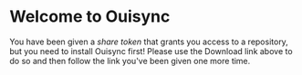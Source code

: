 # Welcome to Ouisync

You have been given a _share token_ that grants you access to a repository,
but you need to install Ouisync first! Please use the Download link above to do so
and then follow the link you've been given one more time.
